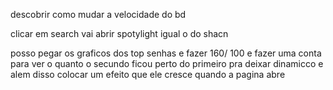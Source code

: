 descobrir como mudar a velocidade do bd

clicar em search vai abrir spotylight igual o do shacn

posso pegar os graficos dos top senhas e fazer 160/ 100 e fazer uma conta para ver o quanto o secundo ficou perto do primeiro pra deixar dinamicco e alem disso colocar um efeito que ele cresce quando a pagina abre

